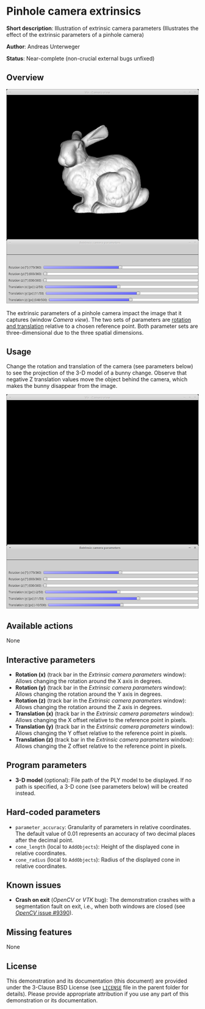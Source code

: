 Pinhole camera extrinsics
=========================

**Short description**: Illustration of extrinsic camera parameters (Illustrates the effect of the extrinsic parameters of a pinhole camera)

**Author**: Andreas Unterweger

**Status**: Near-complete (non-crucial external bugs unfixed)

Overview
--------

![Screenshot](../screenshots/extrinsics.png)

The extrinsic parameters of a pinhole camera impact the image that it captures (window *Camera view*). The two sets of parameters are [rotation and translation](https://docs.opencv.org/3.4.0/d9/d0c/group__calib3d.html) relative to a chosen reference point. Both parameter sets are three-dimensional due to the three spatial dimensions.

Usage
-----

Change the rotation and translation of the camera (see parameters below) to see the projection of the 3-D model of a bunny change. Observe that negative Z translation values move the object behind the camera, which makes the bunny disappear from the image.

![Screenshot after making the Z offset negative](../screenshots/extrinsics_negative_z_translation.png)

Available actions
-----------------

None

Interactive parameters
----------------------

* **Rotation (x)** (track bar in the *Extrinsic camera parameters* window): Allows changing the rotation around the X axis in degrees.
* **Rotation (y)** (track bar in the *Extrinsic camera parameters* window): Allows changing the rotation around the Y axis in degrees.
* **Rotation (z)** (track bar in the *Extrinsic camera parameters* window): Allows changing the rotation around the Z axis in degrees.
* **Translation (x)** (track bar in the *Extrinsic camera parameters* window): Allows changing the X offset relative to the reference point in pixels.
* **Translation (y)** (track bar in the *Extrinsic camera parameters* window): Allows changing the Y offset relative to the reference point in pixels.
* **Translation (z)** (track bar in the *Extrinsic camera parameters* window): Allows changing the Z offset relative to the reference point in pixels.

Program parameters
------------------

* **3-D model** (optional): File path of the PLY model to be displayed. If no path is specified, a 3-D cone (see parameters below) will be created instead.

Hard-coded parameters
---------------------

* `parameter_accuracy`: Granularity of parameters in relative coordinates. The default value of 0.01 represents an accuracy of two decimal places after the decimal point.
* `cone_length` (local to `AddObjects`): Height of the displayed cone in relative coordinates.
* `cone_radius` (local to `AddObjects`): Radius of the displayed cone in relative coordinates.

Known issues
------------

* **Crash on exit** (*OpenCV* or *VTK* bug): The demonstration crashes with a segmentation fault on exit, i.e., when both windows are closed (see [*OpenCV* issue #9390](https://github.com/opencv/opencv/issues/9390)).

Missing features
----------------

None

License
-------

This demonstration and its documentation (this document) are provided under the 3-Clause BSD License (see [`LICENSE`](../LICENSE) file in the parent folder for details). Please provide appropriate attribution if you use any part of this demonstration or its documentation.
